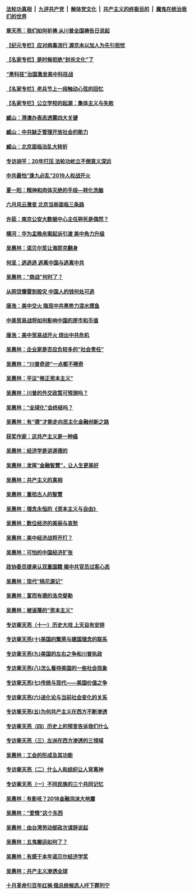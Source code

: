 

####  [法轮功真相](../../../../basic/blob/master/README.md?t=06281131) &nbsp;|&nbsp; [九评共产党](../../../../9ping.md/blob/master/README.md?t=06281131) &nbsp;|&nbsp; [解体党文化](../../../../jtdwh.md/blob/master/README.md?t=06281131)  &nbsp;|&nbsp; [共产主义的终极目的](../../../../gczydzjmd.md/blob/master/README.md?t=06281131) &nbsp;|&nbsp; [魔鬼在统治我们的世界](../../../../mgztzwmdsj.md/blob/master/README.md?t=06281131) 

#### [章天亮：我们如何祈祷 从川普全国祷告日说起](../pages/nsc423/n11944627.md?t=06281131) 

#### [【纪元专栏】应对病毒流行 渥京未以加人为先引担忧](../pages/nsc423/n11875714.md?t=06281131) 

#### [【名家专栏】是时候拒绝“封杀文化”了](../pages/nsc423/n11814093.md?t=06281131) 

#### [“黑科技”治国激发美中科技战](../pages/nsc423/n11638056.md?t=06281131) 

#### [【名家专栏】老兵节上一段触动心弦的回忆](../pages/nsc423/n11646016.md?t=06281131) 

#### [【名家专栏】公立学校的起源：集体主义与失败](../pages/nsc423/n11601833.md?t=06281131) 

#### [臧山：港澳办表态透露四大关键](../pages/nsc423/n11421628.md?t=06281131) 

#### [臧山：中共缺乏管理开放社会的能力](../pages/nsc423/n11407457.md?t=06281131) 

#### [臧山：北京面临治乱大转折](../pages/nsc423/n11406895.md?t=06281131) 

#### [专访胡平：20年打压 法轮功屹立不倒意义深远](../pages/nsc423/n11398800.md?t=06281131) 

#### [中共最怕“逢九必乱”2019人权战开火](../pages/nsc423/n11385248.md?t=06281131) 

#### [夏一阳：精神和肉体灭绝的手段—转化洗脑](../pages/nsc423/n11368250.md?t=06281131) 

#### [六月风云激变 北京当局面临三条路](../pages/nsc423/n11313668.md?t=06281131) 

#### [许茹：南京公安大数据中心主任猝死是偶然？](../pages/nsc423/n11064744.md?t=06281131) 

#### [横河：华为孟晚舟案起诉引渡 美中角力升级](../pages/nsc423/n11027230.md?t=06281131) 

#### [吴惠林：诺贝尔奖让海耶克翻身](../pages/nsc423/n10890049.md?t=06281131) 

#### [何坚：逃逃逃 逃离中国与逃离中共](../pages/nsc423/n10592891.md?t=06281131) 

#### [吴惠林：“商战”何时了？](../pages/nsc423/n10573558.md?t=06281131) 

#### [从网贷爆雷到股灾 中国人的钱何处可逃](../pages/nsc423/n10572800.md?t=06281131) 

#### [唐浩：美中交火 隐现中共黑势力混水摸鱼](../pages/nsc423/n10544040.md?t=06281131) 

#### [中美贸易战将如何影响中国的房市和币值](../pages/nsc423/n10543697.md?t=06281131) 

#### [唐浩：美中贸易战开火 烧出中共危机](../pages/nsc423/n10540126.md?t=06281131) 

#### [吴惠林：企业家是否应负较多的“社会责任”](../pages/nsc423/n10535022.md?t=06281131) 

#### [吴惠林：“川普奇迹”一点都不稀奇](../pages/nsc423/n10512808.md?t=06281131) 

#### [吴惠林：平议“修正资本主义”](../pages/nsc423/n10495724.md?t=06281131) 

#### [吴惠林：川普的外交政策可预测吗？](../pages/nsc423/n10462387.md?t=06281131) 

#### [吴惠林：“全球化”会终结吗？](../pages/nsc423/n10452838.md?t=06281131) 

#### [吴惠林：有“德”才能走向民主化金融创新之路](../pages/nsc423/n10432292.md?t=06281131) 

#### [获奖作家：这共产主义是一种癌](../pages/nsc423/n10431541.md?t=06281131) 

#### [吴惠林：经济学是讲道德的](../pages/nsc423/n10398014.md?t=06281131) 

#### [吴惠林：发挥“金融智慧”，让人生更美好](../pages/nsc423/n10375019.md?t=06281131) 

#### [吴惠林：共产主义的真相](../pages/nsc423/n10351394.md?t=06281131) 

#### [吴惠林：重拾古人的智慧](../pages/nsc423/n10337691.md?t=06281131) 

#### [吴惠林：理念永恒的《资本主义与自由》](../pages/nsc423/n10316274.md?t=06281131) 

#### [吴惠林：数位经济的美丽与哀愁](../pages/nsc423/n10292946.md?t=06281131) 

#### [吴惠林：美中经济战将开打？](../pages/nsc423/n10258825.md?t=06281131) 

#### [吴惠林：可怕的中国经济扩张](../pages/nsc423/n10219147.md?t=06281131) 

#### [政协委员提承认双重国籍 揭中共官员过客心态](../pages/nsc423/n10208809.md?t=06281131) 

#### [吴惠林：现代“桃花源记”](../pages/nsc423/n10185234.md?t=06281131) 

#### [吴惠林：富而有德的洛克斐勒](../pages/nsc423/n10142264.md?t=06281131) 

#### [吴惠林：被诬蔑的“资本主义”](../pages/nsc423/n10124816.md?t=06281131) 

#### [专访章天亮（十一）历史大戏 上天自有安排](../pages/nsc423/n10094905.md?t=06281131) 

#### [专访章天亮(十)美国的繁荣与建国理念的联系](../pages/nsc423/n10094899.md?t=06281131) 

#### [专访章天亮(九)美国的左右之争和川普执政](../pages/nsc423/n10094889.md?t=06281131) 

#### [专访章天亮(八)怎么看待美国的一些社会现象](../pages/nsc423/n10094857.md?t=06281131) 

#### [专访章天亮(七)传统与现代——美国价值之争](../pages/nsc423/n10093140.md?t=06281131) 

#### [专访章天亮(六)进化论与当前社会变化的关系](../pages/nsc423/n10092036.md?t=06281131) 

#### [专访章天亮(五)为何共产主义在西方不断渗透](../pages/nsc423/n10083620.md?t=06281131) 

#### [专访章天亮（四）历史上的预言告诉我们什么](../pages/nsc423/n10083606.md?t=06281131) 

#### [专访章天亮（三）左派在西方渗透的三领域](../pages/nsc423/n10081115.md?t=06281131) 

#### [吴惠林：工会的形成及其功能](../pages/nsc423/n10080633.md?t=06281131) 

#### [专访章天亮（二）什么人和组织让人背离神](../pages/nsc423/n10076637.md?t=06281131) 

#### [专访章天亮（一）不同民族的三个共同记忆](../pages/nsc423/n10074188.md?t=06281131) 

#### [吴惠林：有影呒？2018金融泡沫大地震](../pages/nsc423/n10040534.md?t=06281131) 

#### [吴惠林：“爱情”这个东西](../pages/nsc423/n10019423.md?t=06281131) 

#### [吴惠林：由台湾劳动部政次请辞说起](../pages/nsc423/n9979679.md?t=06281131) 

#### [吴惠林：五鬼搬运如何了？](../pages/nsc423/n9925338.md?t=06281131) 

#### [吴惠林：有感于本年诺贝尔经济学奖](../pages/nsc423/n9871883.md?t=06281131) 

#### [吴惠林：共产主义渗透全球](../pages/nsc423/n9812748.md?t=06281131) 

#### [十月革命引百年红祸 俄总统候选人吁下葬列宁](../pages/nsc423/n9810182.md?t=06281131) 

